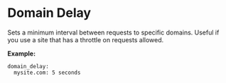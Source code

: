 # Domain Delay
Sets a minimum interval between requests to specific domains. Useful if you use a site that has a throttle on requests allowed.

**Example:**
```
domain_delay:
  mysite.com: 5 seconds
```